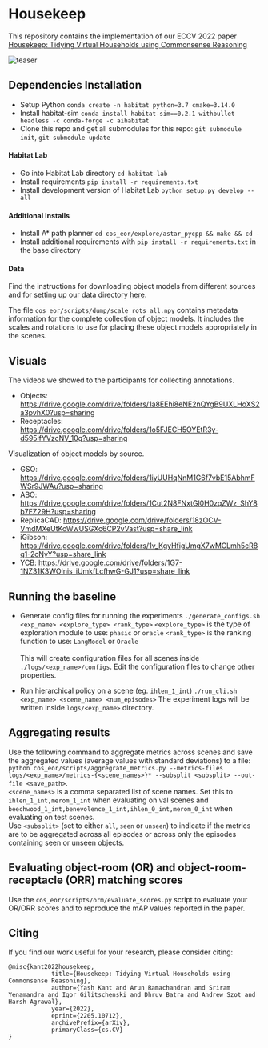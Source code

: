 # Housekeep

This repository contains the implementation of our ECCV 2022 paper [Housekeep: Tidying Virtual Households using Commonsense Reasoning](https://yashkant.github.io/housekeep/)

![teaser](images/teaser_wout_ab.png)

## Dependencies Installation

- Setup Python `conda create -n habitat python=3.7 cmake=3.14.0`
- Install habitat-sim `conda install habitat-sim==0.2.1 withbullet headless -c conda-forge -c aihabitat`
- Clone this repo and get all submodules for this repo: `git submodule init`, `git submodule update`

#### Habitat Lab
- Go into Habitat Lab directory `cd habitat-lab`
- Install requirements `pip install -r requirements.txt`
- Install development version of Habitat Lab `python setup.py develop --all`

#### Additional Installs
- Install A* path planner `cd cos_eor/explore/astar_pycpp && make && cd -`
- Install additional requirements with `pip install -r requirements.txt` in the base directory

#### Data
Find the instructions for downloading object models from different sources and for setting up our data directory [here](data/README.md).

The file `cos_eor/scripts/dump/scale_rots_all.npy` contains metadata information for the complete collection of object models. It includes the scales and rotations to use for placing these object models appropriately in the scenes.

## Visuals

The videos we showed to the participants for collecting annotations.
- Objects: https://drive.google.com/drive/folders/1a8EEhi8eNE2nQYgB9UXLHoXS2a3pvhX0?usp=sharing
- Receptacles: https://drive.google.com/drive/folders/1o5FJECH5OYEtR3y-d595ifYVzcNV_10g?usp=sharing

Visualization of object models by source.
- GSO: https://drive.google.com/drive/folders/1iyUUHqNnM1G6f7vbE15AbhmFWSr9JWAu?usp=sharing
- ABO: https://drive.google.com/drive/folders/1Cut2N8FNxtGl0H0zqZWz_ShY8b7FZ29H?usp=sharing
- ReplicaCAD: https://drive.google.com/drive/folders/18zOCV-VmdMXeUtKoWwUSGXc6CP2vVast?usp=share_link
- iGibson: https://drive.google.com/drive/folders/1v_KgyHfigUmgX7wMCLmh5cR8q1-2cNyY?usp=share_link
- YCB: https://drive.google.com/drive/folders/1G7-1NZ31K3WOlnis_iUmkfLcfhwG-GJ1?usp=share_link


## Running the baseline
- Generate config files for running the experiments `./generate_configs.sh <exp_name> <explore_type> <rank_type>`
`<explore_type>` is the type of exploration module to use: `phasic` or `oracle`
`<rank_type>` is the ranking function to use: `LangModel` or `Oracle` <br><br>
This will create configuration files for all scenes inside `./logs/<exp_name>/configs`. Edit the configuration files to change other properties.

- Run hierarchical policy on a scene (eg. `ihlen_1_int`)
`./run_cli.sh <exp_name> <scene_name> <num_episodes>`
The experiment logs will be written inside `logs/<exp_name>` directory.

## Aggregating results
Use the following command to aggregate metrics across scenes and save the aggregated values (average values with standard deviations) to a file:
`python cos_eor/scripts/aggregrate_metrics.py --metrics-files logs/<exp_name>/metrics-{<scene_names>}* --subsplit <subsplit> --out-file <save_path>`. <br>
`<scene_names>` is a comma separated list of scene names. Set this to `ihlen_1_int,merom_1_int` when evaluating on val scenes and `beechwood_1_int,benevolence_1_int,ihlen_0_int,merom_0_int` when evaluating on test scenes.<br>
Use `<subsplit>` (set to either `all`, `seen` or `unseen`) to indicate if the metrics are to be aggregated across all episodes or across only the episodes containing seen or unseen objects.

## Evaluating object-room (OR) and object-room-receptacle (ORR) matching scores
Use the `cos_eor/scripts/orm/evaluate_scores.py` script to evaluate your OR/ORR scores and to reproduce the mAP values reported in the paper.

## Citing

If you find our work useful for your research, please consider citing:

```
@misc{kant2022housekeep,
            title={Housekeep: Tidying Virtual Households using Commonsense Reasoning},
            author={Yash Kant and Arun Ramachandran and Sriram Yenamandra and Igor Gilitschenski and Dhruv Batra and Andrew Szot and Harsh Agrawal},
            year={2022},
            eprint={2205.10712},
            archivePrefix={arXiv},
            primaryClass={cs.CV}
}
```
